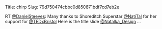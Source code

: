 Title: chirp
Slug: 79d750474cbbc0d850871bdf7cd7eb2e

RT <a href="http://twitter.com/DanielSteeves">@DanielSteeves</a>: Many thanks to Shoreditch Superstar <a href="http://twitter.com/NatiTal">@NatiTal</a> for her support for <a href="http://twitter.com/TEDxBristol">@TEDxBristol</a> Here is the title slide <a href="http://twitter.com/Natalka_Design">@Natalka_Design</a> ...
